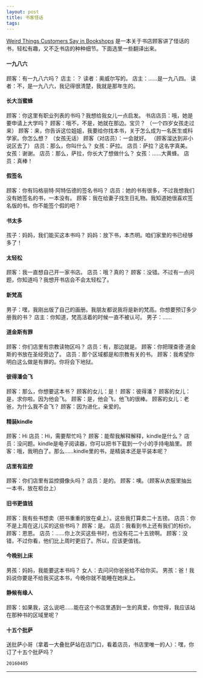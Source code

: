 ```yaml
--- 
layout: post
title: 书客怪话
tags: 
---
```


[Weird Things Customers Say in Bookshops](https://book.douban.com/subject/11411066/) 是一本关于书店顾客讲了怪话的书，轻松有趣，又不乏书店的种种细节。下面选里一些翻译出来。

#### 一九八六

顾客：有一九八六吗？
店主：？
读者：奥威尔写的。
店主：……是一九八四。
读者：不，是一九八六，我记得很清楚，我就是那年生的。


#### 长大当蜜蜂

顾客：你这里有职业列表的书吗？我想给我女儿一点启发。
书店店员：哦，她是要申请上大学吗？
顾客：哦不，不是，她就在那边。宝贝？
（一个四岁女孩走过来）
顾客：来，你告诉这位姐姐，我要给你找本书，关于怎么成为一名医生或科学家。你怎么想？
（女孩无话）
顾客（对店员）：一会就好。
（顾客溜达到非小说区去了）
店员：那么，你叫什么？
女孩：萨拉。
店员：萨拉？这名字真美。
女孩：谢谢。
店员：那么，萨拉，你长大了想做什么？
女孩：……大黄蜂。
店员：真棒！

#### 假签名

顾客：你有玛格丽特·阿特伍德的签名书吗？
店员：她的书有很多，不过我想我们没有她签名的书，一本没有。
顾客：我在给妻子找生日礼物。我知道她很喜欢签名版的书。你不能签个假的吧？

#### 书太多

孩子：妈妈，我们能买这本书吗？
妈妈：放下书，本杰明。咱们家里的书已经够多了！

#### 太轻松

顾客：我一直想自己开一家书店。
店员：哦？真的？
顾客：没错。不过有一点问题，你知道吗？我想开书店会不会太轻松了。

#### 新梵高

男子：嘿，我刚出版了自己的画册。我朋友都说我将是新的梵高。你想要预订多少册我的书？
店主：你知道，梵高活着的时候一直不被认可。
男子：……


#### 道金斯有罪

顾客：你们店里有宗教读物区吗？
店员：有，那边就是。
顾客：你把理查德·道金斯的书放在圣经旁边了。
店员：那个区域都是和宗教有关的书。
顾客：我希望你明白这么做是有罪的。你将会下地狱。

#### 彼得潘会飞

顾客：那么，你想要这本书？
顾客的女儿：是！
顾客：彼得潘？
顾客的女儿：是，求你啦。因为他会飞。
顾客：是，他会飞，他飞的很棒。
顾客的女儿：老爸，为什么我不会飞？
顾客：因为进化，亲爱的。

#### 精装kindle

顾客：Hi
店员：Hi，需要帮忙吗？
顾客：能帮我解释解释，kindle是什么？
店员：没问题。kindle是电子阅读器，你可以把书下载到一个小的手持电脑里。
顾客：哦，我明白了。那么……kindle里的书，是精装本还是平装本呢？

#### 店里有监控

顾客：你们店里有监控摄像头吗？
店员：是的。
顾客：噢。（顾客从衣服里抽出一本书，放在柜台上）

#### 旧书更值钱

顾客：我有些书想卖（把书重重的放在桌上）。这些我打算卖二十五镑。
店员：你不是上周在这儿买的这些书吗？
顾客：是。
店员：我看到书上还有我们的标价。
顾客：恩恩。
店员：……你上次买这些书时，也没有花二十五镑啊。
顾客：没错，不过你看，他们比上周时更旧了。所以，应该更值钱。

#### 今晚别上床

男孩：妈妈，我能要这本书吗？
女人：去问问你爸爸给不给你买。
男孩：爸！我妈说你要是不给我买这本书，今晚你就不能睡在她床上。

#### 静候有缘人

顾客：如果我，这么说吧……能在这个书店里遇到一生的真爱，你觉得，我应该站在那种书的区域里呢？

#### 十五个批萨

送批萨小哥（拿着一大叠批萨站在店门口，看着店员，书店里唯一的人）：嘿，你订了十五个批萨吗？


`20160405`

----

